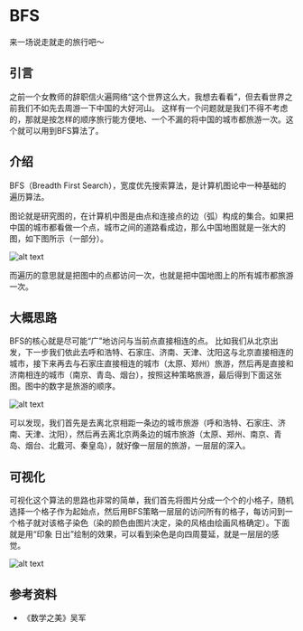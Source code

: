 # BFS

来一场说走就走的旅行吧～

## 引言

之前一个女教师的辞职信火遍网络“这个世界这么大，我想去看看”，但去看世界之前我们不如先去周游一下中国的大好河山。
这样有一个问题就是我们不得不考虑的，那就是按怎样的顺序旅行能方便地、一个不漏的将中国的城市都旅游一次。这个就可以用到BFS算法了。

## 介绍

BFS（Breadth First Search），宽度优先搜索算法，是计算机图论中一种基础的遍历算法。

图论就是研究图的，在计算机中图是由点和连接点的边（弧）构成的集合。如果把中国的城市都看做一个点，城市之间的道路看成边，那么中国地图就是一张大的图，如下图所示（一部分）。

![alt text](https://7765-wechatcloud-79m2p-1259642785.tcb.qcloud.la/algorithms/BFS/%E5%9B%BE%E7%89%87%E5%9B%9B.png?sign=e946958747762be5eb8074ac9d4c29c3&t=1566018018)

而遍历的意思就是把图中的点都访问一次，也就是把中国地图上的所有城市都旅游一次。

## 大概思路

BFS的核心就是尽可能“广”地访问与当前点直接相连的点。
比如我们从北京出发，下一步我们依此去呼和浩特、石家庄、济南、天津、沈阳这与北京直接相连的城市，接下来再去与石家庄直接相连的城市（太原、郑州）旅游，然后再是直接和济南相连的城市（南京、青岛、烟台），按照这种策略旅游，最后得到下面这张图。图中的数字是旅游的顺序。

![alt text](https://7765-wechatcloud-79m2p-1259642785.tcb.qcloud.la/algorithms/BFS/%E5%9B%BE%E7%89%87%E4%BA%94.png?sign=1e546ba4a534fc2e64a13ecde57171d2&t=1566018006)

可以发现，我们首先是去离北京相距一条边的城市旅游（呼和浩特、石家庄、济南、天津、沈阳），然后再去离北京两条边的城市旅游（太原、郑州、南京、青岛、烟台、北戴河、秦皇岛），就好像一层层的旅游，一层层的深入。

## 可视化

可视化这个算法的思路也非常的简单，我们首先将图片分成一个个的小格子，随机选择一个格子作为起始点，然后用BFS策略一层层的访问所有的格子，每访问到一个格子就对该格子染色（染的颜色由图片决定，染的风格由绘画风格确定）。下面就是用“印象 日出”绘制的效果，可以看到染色是向四周蔓延，就是一层层的感觉。

![alt text](https://7765-wechatcloud-79m2p-1259642785.tcb.qcloud.la/algorithms/BFS/example.gif?sign=a341129301146d5a6f40e28f5cbb198c&t=1566018163)

## 参考资料

- 《数学之美》吴军
